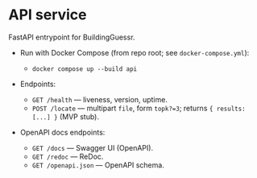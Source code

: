 # API service

FastAPI entrypoint for BuildingGuessr.

- Run with Docker Compose (from repo root; see `docker-compose.yml`):
  - `docker compose up --build api`

- Endpoints:
  - `GET /health` — liveness, version, uptime.
  - `POST /locate` — multipart `file`, form `topk?=3`; returns `{ results: [...] }` (MVP stub).

- OpenAPI docs endpoints:
  - `GET /docs` — Swagger UI (OpenAPI).
  - `GET /redoc` — ReDoc.
  - `GET /openapi.json` — OpenAPI schema.
